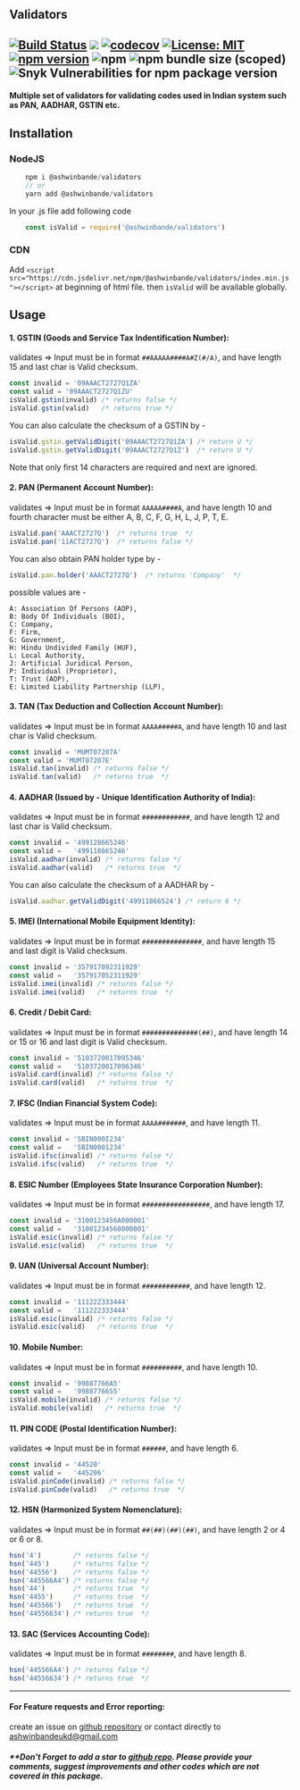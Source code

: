 ## Validators
[![Build Status](https://travis-ci.com/ashwinbande/validators.svg?branch=master)](https://travis-ci.com/ashwinbande/validators)
[![](https://data.jsdelivr.com/v1/package/npm/@ashwinbande/validators/badge?style=rounded)](https://www.jsdelivr.com/package/npm/@ashwinbande/validators)
[![codecov](https://codecov.io/gh/ashwinbande/validators/branch/master/graph/badge.svg)](https://codecov.io/gh/ashwinbande/validators)
[![License: MIT](https://img.shields.io/badge/License-MIT-yellow.svg)](https://opensource.org/licenses/MIT)
[![npm version](https://badge.fury.io/js/%40ashwinbande%2Fvalidators.svg)](https://badge.fury.io/js/%40ashwinbande%2Fvalidators)
![npm](https://img.shields.io/npm/dm/@ashwinbande/validators.svg)
![npm bundle size (scoped)](https://img.shields.io/bundlephobia/min/@ashwinbande/validators.svg)
![Snyk Vulnerabilities for npm package version](https://img.shields.io/snyk/vulnerabilities/npm/@ashwinbande/validators.svg)
---------------------------------------
#### Multiple set of validators for validating codes used in Indian system such as PAN, AADHAR, GSTIN etc.

## Installation

### NodeJS
```javascript
    npm i @ashwinbande/validators
    // or
    yarn add @ashwinbande/validators
```
In your .js file add following code

```javascript
    const isValid = require('@ashwinbande/validators')
```


### CDN
Add ```<script src="https://cdn.jsdelivr.net/npm/@ashwinbande/validators/index.min.js"></script>``` at beginning of html file.
then ```isValid``` will be available globally.


## Usage

#### 1. GSTIN (Goods and Service Tax Indentification Number):
validates => Input must be in format `##AAAAA####A#Z(#/A)`, and have length 15 and last char is Valid checksum.

```javascript
const invalid = '09AAACT2727Q1ZA'
const valid = '09AAACT2727Q1ZU'
isValid.gstin(invalid) /* returns false */
isValid.gstin(valid)   /* returns true */
```

You can also calculate the checksum of a GSTIN by -
```javascript
isValid.gstin.getValidDigit('09AAACT2727Q1ZA') /* return U */
isValid.gstin.getValidDigit('09AAACT2727Q1Z')  /* return U */
```
Note that only first 14 characters are required and next are ignored.

#### 2. PAN (Permanent Account Number):
validates => Input must be in format `AAAAA####A`, and have length 10 and fourth character must be either A, B, C, F, G, H, L, J, P, T, E.
```javascript
isValid.pan('AAACT2727Q')  /* returns true  */
isValid.pan('11ACT2727Q')  /* returns false */
```
You can also obtain PAN holder type by -
```javascript
isValid.pan.holder('AAACT2727Q')  /* returns 'Company'  */
```
possible values are -
```
A: Association Of Persons (AOP),
B: Body Of Individuals (BOI),
C: Company,
F: Firm,
G: Government,
H: Hindu Undivided Family (HUF),
L: Local Authority,
J: Artificial Juridical Person,
P: Individual (Proprietor),
T: Trust (AOP),
E: Limited Liability Partnership (LLP),
```

#### 3. TAN (Tax Deduction and Collection Account Number):
validates => Input must be in format `AAAA#####A`, and have length 10 and last char is Valid checksum.

```javascript
const invalid = 'MUMT07207A'
const valid = 'MUMT07207E'
isValid.tan(invalid) /* returns false */
isValid.tan(valid)   /* returns true  */
```

#### 4. AADHAR (Issued by - Unique Identification Authority of India):
validates => Input must be in format `############`, and have length 12 and last char is Valid checksum.

```javascript
const invalid = '499128665246'
const valid =   '499118665246'
isValid.aadhar(invalid) /* returns false */
isValid.aadhar(valid)   /* returns true  */
```
You can also calculate the checksum of a AADHAR by -
```javascript
isValid.aadhar.getValidDigit('49911866524') /* return 6 */
```

#### 5. IMEI (International Mobile Equipment Identity):
validates => Input must be in format `###############`, and have length 15 and last digit is Valid checksum.

```javascript
const invalid = '357917092311929'
const valid =   '357917052311929'
isValid.imei(invalid) /* returns false */
isValid.imei(valid)   /* returns true  */
```

#### 6. Credit / Debit Card:
validates => Input must be in format `##############(##)`, and have length 14 or 15 or 16 and last digit is Valid checksum.

```javascript
const invalid = '5103720017095346'
const valid =   '5103720017096346'
isValid.card(invalid) /* returns false */
isValid.card(valid)   /* returns true  */
```

#### 7. IFSC (Indian Financial System Code):
validates => Input must be in format `AAAA#######`, and have length 11.

```javascript
const invalid = 'SBIN000I234'
const valid =   'SBIN0001234'
isValid.ifsc(invalid) /* returns false */
isValid.ifsc(valid)   /* returns true  */
```

#### 8. ESIC Number (Employees State Insurance Corporation Number):
validates => Input must be in format `#################`, and have length 17.

```javascript
const invalid = '3100123456A000001'
const valid =   '31001234560000001'
isValid.esic(invalid) /* returns false */
isValid.esic(valid)   /* returns true  */
```

#### 9. UAN (Universal Account Number):
validates => Input must be in format `############`, and have length 12.

```javascript
const invalid = '11122Z333444'
const valid =   '111222333444'
isValid.esic(invalid) /* returns false */
isValid.esic(valid)   /* returns true  */
```

#### 10. Mobile Number:
validates => Input must be in format `##########`, and have length 10.

```javascript
const invalid = '99887766A5'
const valid =   '9988776655'
isValid.mobile(invalid) /* returns false */
isValid.mobile(valid)   /* returns true  */
```

#### 11. PIN CODE (Postal Identification Number):
validates => Input must be in format `######`, and have length 6.

```javascript
const invalid = '44520'
const valid =   '445206'
isValid.pinCode(invalid) /* returns false */
isValid.pinCode(valid)   /* returns true  */
```

#### 12. HSN (Harmonized System Nomenclature):
validates => Input must be in format `##(##)(##)(##)`, and have length 2 or 4 or 6 or 8.

```javascript
hsn('4')        /* returns false */
hsn('445')      /* returns false */
hsn('44556')    /* returns false */
hsn('445566A4') /* returns false */
hsn('44')       /* returns true  */
hsn('4455')     /* returns true  */
hsn('445566')   /* returns true  */
hsn('44556634') /* returns true  */
```

#### 13. SAC (Services Accounting Code):
validates => Input must be in format `########`, and have length 8.

```javascript
hsn('445566A4') /* returns false */
hsn('44556634') /* returns true  */
```

------------------------------------

#### For Feature requests and Error reporting:
create an issue on [github repository](https://github.com/ashwinbande/validators/issues) or contact directly to [ashwinbandeukd@gmail.com](mailto:ashwinbandeukd@gmail.com)

##### **Don't Forget to add a star to [github repo](https://github.com/ashwinbande/validators). Please provide your comments, suggest improvements and other codes which are not covered in this package.
